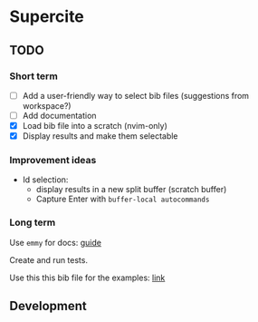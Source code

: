 # Supercite

## TODO

### Short term

- [ ] Add a user-friendly way to select bib files (suggestions from workspace?)
- [ ] Add documentation
- [x] Load bib file into a scratch (nvim-only)
- [x] Display results and make them selectable

### Improvement ideas
- Id selection:
  - display results in a new split buffer (scratch buffer)
  - Capture Enter with `buffer-local autocommands`

### Long term

Use `emmy` for docs: [guide](https://github.com/tjdevries/tree-sitter-lua/blob/master/HOWTO.md)

Create and run tests.

Use this this bib file for the examples: [link](https://github.com/latex-lsp/tree-sitter-bibtex/blob/master/examples/biblatex-examples.bib)

## Development
